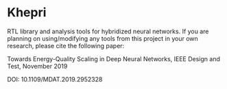 # Khepri
RTL library and analysis tools for hybridized neural networks.  If you are planning on using/modifying any tools from this project in your own research, please cite the following paper:

Towards Energy-Quality Scaling in Deep Neural Networks, IEEE Design and Test, November 2019

DOI: 10.1109/MDAT.2019.2952328

